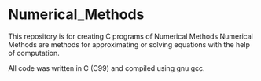 # Numerical_Methods

This repository is for creating C programs of Numerical Methods
Numerical Methods are methods for approximating or solving equations with the help of computation.

All code was written in C (C99) and compiled using gnu gcc.
